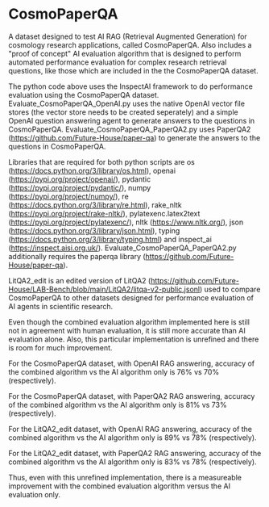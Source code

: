 # CosmoPaperQA
A dataset designed to test AI RAG (Retrieval Augmented Generation) for cosmology research applications, called CosmoPaperQA. Also includes a "proof of concept" AI evaluation algorithm that is designed to perform automated performance evaluation for complex research retrieval questions, like those which are included in the the CosmoPaperQA dataset.

The python code above uses the InspectAI framework to do performance evaluation using the CosmoPaperQA dataset. Evaluate_CosmoPaperQA_OpenAI.py uses the native OpenAI vector file stores (the vector store needs to be created seperately) and a simple OpenAI question answering agent to generate answers to the questions in CosmoPaperQA. Evaluate_CosmoPaperQA_PaperQA2.py uses PaperQA2 (https://github.com/Future-House/paper-qa) to generate the answers to the questions in CosmoPaperQA.

Libraries that are required for both python scripts are os (https://docs.python.org/3/library/os.html), openai (https://pypi.org/project/openai/), pydantic (https://pypi.org/project/pydantic/), numpy (https://pypi.org/project/numpy/), re (https://docs.python.org/3/library/re.html), rake_nltk (https://pypi.org/project/rake-nltk/), pylatexenc.latex2text (https://pypi.org/project/pylatexenc/), nltk (https://www.nltk.org/), json (https://docs.python.org/3/library/json.html), typing (https://docs.python.org/3/library/typing.html) and inspect_ai (https://inspect.aisi.org.uk/). Evaluate_CosmoPaperQA_PaperQA2.py additionally requires the paperqa library (https://github.com/Future-House/paper-qa).

LitQA2_edit is an edited version of LitQA2 (https://github.com/Future-House/LAB-Bench/blob/main/LitQA2/litqa-v2-public.jsonl) used to compare CosmoPaperQA to other datasets designed for performance evaluation of AI agents in scientific research.

Even though the combined evaluation algorithm implemented here is still not in agreement with human evaluation, it is still more accurate than AI evaluation alone. Also, this particular implementation is unrefined and there is room for much improvement.

For the CosmoPaperQA dataset, with OpenAI RAG answering, accuracy of the combined algorithm vs the AI algorithm only is 76% vs 70% (respectively).

For the CosmoPaperQA dataset, with PaperQA2 RAG answering, accuracy of the combined algorithm vs the AI algorithm only is 81% vs 73% (respectively).

For the LitQA2_edit dataset, with OpenAI RAG answering, accuracy of the combined algorithm vs the AI algorithm only is 89% vs 78% (respectively).

For the LitQA2_edit dataset, with PaperQA2 RAG answering, accuracy of the combined algorithm vs the AI algorithm only is 83% vs 78% (respectively).

Thus, even with this unrefined implementation, there is a measureable improvement with the combined evaluation algorithm versus the AI evaluation only.
